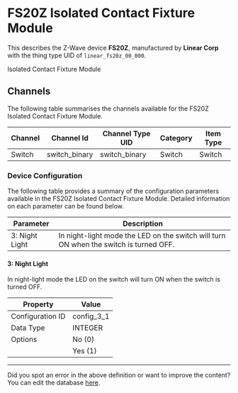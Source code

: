 
# FS20Z Isolated Contact Fixture Module

This describes the Z-Wave device **FS20Z**, manufactured by **Linear Corp** with the thing type UID of ```linear_fs20z_00_000```. 

Isolated Contact Fixture Module

## Channels
The following table summarises the channels available for the FS20Z Isolated Contact Fixture Module.

| Channel | Channel Id | Channel Type UID | Category | Item Type |
|---------|------------|------------------|----------|-----------|
| Switch | switch_binary | switch_binary | Switch | Switch |




### Device Configuration
The following table provides a summary of the configuration parameters available in the FS20Z Isolated Contact Fixture Module.
Detailed information on each parameter can be found below.

| Parameter   | Description |
|-------------|-------------|
| 3: Night Light | In night-light mode the LED on the switch will turn ON when the switch is turned OFF. |




#### 3: Night Light

In night-light mode the LED on the switch will turn ON when the switch is turned OFF.


| Property         | Value    |
|------------------|----------|
| Configuration ID | config_3_1 |
| Data Type        | INTEGER || Default Value | 1 |
| Options | No (0) |
|  | Yes (1) |






---

Did you spot an error in the above definition or want to improve the content?
You can edit the database [here](http://www.cd-jackson.com/index.php/zwave/zwave-device-database/zwave-device-list/devicesummary/10).

